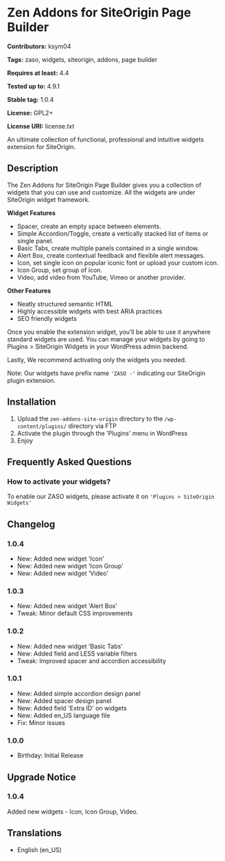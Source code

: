 # Zen Addons for SiteOrigin Page Builder #
**Contributors:** ksym04

**Tags:** zaso, widgets, siteorigin, addons, page builder

**Requires at least:** 4.4

**Tested up to:** 4.9.1

**Stable tag:** 1.0.4

**License:** GPL2+

**License URI:** license.txt

An ultimate collection of functional, professional and intuitive widgets extension for SiteOrigin.

## Description ##

The Zen Addons for SiteOrigin Page Builder gives you a collection of widgets that you can use and customize. All the widgets are under SiteOrigin widget framework.

**Widget Features**
* Spacer, create an empty space between elements.
* Simple Accordion/Toggle, create a vertically stacked list of items or single panel.
* Basic Tabs, create multiple panels contained in a single window.
* Alert Box, create contextual feedback and flexible alert messages.
* Icon, set single icon on popular iconic font or upload your custom icon.
* Icon Group, set group of icon.
* Video, add video from YouTube, Vimeo or another provider.

**Other Features**
* Neatly structured semantic HTML
* Highly accessible widgets with best ARIA practices
* SEO friendly widgets

Once you enable the extension widget, you’ll be able to use it anywhere standard widgets are used. You can manage your widgets by going to Plugins > SiteOrigin Widgets in your WordPress admin backend.

Lastly, We recommend activating only the widgets you needed.

Note: Our widgets have prefix name `'ZASO -'` indicating our SiteOrigin plugin extension.

## Installation ##

1. Upload the `zen-addons-site-origin` directory to the `/wp-content/plugins/` directory via FTP
2. Activate the plugin through the 'Plugins' menu in WordPress
3. Enjoy

## Frequently Asked Questions ##

### How to activate your widgets? ###

To enable our ZASO widgets, please activate it on `'Plugins > SiteOrigin Widgets'`

## Changelog ##

### 1.0.4 ###
* New: Added new widget 'Icon'
* New: Added new widget 'Icon Group'
* New: Added new widget 'Video'

### 1.0.3 ###
* New: Added new widget 'Alert Box'
* Tweak: Minor default CSS improvements

### 1.0.2 ###
* New: Added new widget 'Basic Tabs'
* New: Added field and LESS variable filters
* Tweak: Improved spacer and accordion accessibility

### 1.0.1 ###
* New: Added simple accordion design panel
* New: Added spacer design panel
* New: Added field 'Extra ID' on widgets
* New: Added en_US language file
* Fix: Minor issues

### 1.0.0 ###
* Birthday: Initial Release

## Upgrade Notice ##

### 1.0.4 ###
Added new widgets - Icon, Icon Group, Video.

## Translations ##

* English (en_US)